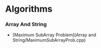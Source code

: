 # Algorithms

### Array And String
+ [Maximum SubArray Problem](Array and String/MaximumSubArrayProb.cpp)
